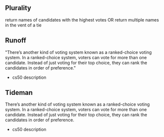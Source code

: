 ## Plurality

return names of candidates with the highest votes OR return multiple names in the vent of a tie

## Runoff

"There’s another kind of voting system known as a ranked-choice voting system. In a ranked-choice system, voters can vote for more than one candidate. Instead of just voting for their top choice, they can rank the candidates in order of preference."
- cs50 description

## Tideman

There’s another kind of voting system known as a ranked-choice voting system. In a ranked-choice system, voters can vote for more than one candidate. Instead of just voting for their top choice, they can rank the candidates in order of preference.
- cs50 description